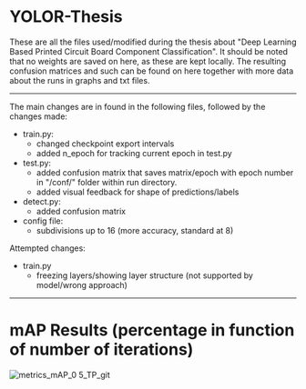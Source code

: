 # YOLOR-Thesis
These are all the files used/modified during the thesis about "Deep Learning Based Printed Circuit Board Component Classification". It should be noted that no weights are saved on here, as these are kept locally. The resulting confusion matrices and such can be found on here together with more data about the runs in graphs and txt files.

- - -

The main changes are in found in the following files, followed by the changes made:

- train.py:
  -  changed checkpoint export intervals
  -  added n_epoch for tracking current epoch in test.py
- test.py:
  - added confusion matrix that saves matrix/epoch with epoch number in "/conf/" folder within run directory.
  - added visual feedback for shape of predictions/labels
- detect.py:
  - added confusion matrix
- config file:
  - subdivisions up to 16 (more accuracy, standard at 8)



Attempted changes:
- train.py
  - freezing layers/showing layer structure (not supported by model/wrong approach)
- - -
 
 # mAP Results (percentage in function of number of iterations)

![metrics_mAP_0 5_TP_git](https://user-images.githubusercontent.com/13786325/174066742-a56143c8-da3b-4b35-87e3-3fa96d53ab6f.png)
